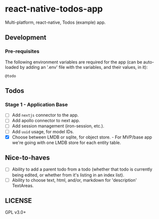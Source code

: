 # react-native-todos-app

Multi-platform, react-native, Todos (example) app.

## Development

### Pre-requisites

The following environment variables are required for the app (can be auto-loaded by adding an '.env' file with the variables, and their values, in it):

```text
@todo
```

## Todos

### Stage 1 - Application Base

- [ ] Add `nextjs` connector to the app.
- [ ] Add apollo connector to next app.
- [ ] Add session management (iron-session, etc.).
- [ ] Add `uuid` usage, for model IDs.
- [x] Choose between LMDB or sqlite, for object store. - For MVP/base app we're going with one LMDB store for each entity table.

## Nice-to-haves

- [ ] Ability to add a parent todo from a todo (whether that todo is currently being edited, or whether from it's listing in an index list).
- [ ] Ability to choose text, html, and/or, markdown for 'description' TextAreas.

## LICENSE 

GPL v3.0+
